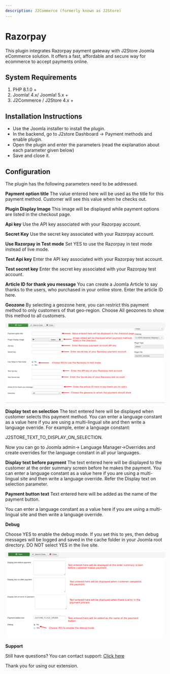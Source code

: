 ```yaml
---
description: J2Commerce (formerly known as J2Store)
---
```


# Razorpay

This plugin integrates Razorpay payment gateway with J2Store Joomla eCommerce solution. It offers a fast, affordable and secure way for ecommerce to accept payments online.

## System Requirements <a href="#system-requirements" id="system-requirements"></a>

1. PHP 8.1.0 +
2. Joomla! 4.x/ Joomla! 5.x +
3. J2Commerce / J2Store 4.x +

## Installation Instructions <a href="#installation-instructions" id="installation-instructions"></a>

* Use the Joomla installer to install the plugin.
* In the backend, go to J2store Dashboard -> Payment methods and enable plugin.
* Open the plugin and enter the parameters (read the explanation about each parameter given below)
* Save and close it.

## Configuration <a href="#configuration" id="configuration"></a>

The plugin has the following parameters need to be addressed.

**Payment option title** The value entered here will be used as the title for this payment method. Customer will see this value when he checks out.

**Plugin Display Image** This image will be displayed while payment options are listed in the checkout page.

**Api key** Use the API key associated with your Razorpay account.

**Secret Key** Use the secret key associated with your Razorpay account.

**Use Razorpay in Test mode** Set YES to use the Razorpay in test mode instead of live mode.

**Test Api key** Enter the API key associated with your Razorpay test account.

**Test secret key** Enter the secret key associated with your Razorpay test account.

**Article ID for thank you message** You can create a Joomla Article to say thanks to the users, who purchased in your online store. Enter the article ID here.

**Geozone** By selecting a geozone here, you can restrict this payment method to only customers of that geo-region. Choose All geozones to show this method to all customers.

![razorpay1](https://raw.githubusercontent.com/j2store/doc-images/master/payment-methods/razorpay/razorpay_01.png)

**Display text on selection** The text entered here will be displayed when customer selects this payment method. You can enter a language constant as a value here if you are using a multi-lingual site and then write a language override. For example, enter a language constant:

J2STORE\_TEXT\_TO\_DISPLAY\_ON\_SELECTION.

Now you can go to Joomla admin-> Language Manager->Overrides and create overrides for the language constant in all your languages.

**Display text before payment** The text entered here will be displayed to the customer at the order summary screen before he makes the payment. You can enter a language constant as a value here if you are using a multi-lingual site and then write a language override. Refer the Display text on selection parameter.

**Payment button text** Text entered here will be added as the name of the payment button.

You can enter a language constant as a value here if you are using a multi-lingual site and then write a language override.

**Debug**

Choose YES to enable the debug mode. If you set this to yes, then debug messages will be logged and saved in the cache folder in your Joomla root directory. DO NOT select YES in the live site.

![razorpay2](https://raw.githubusercontent.com/j2store/doc-images/master/payment-methods/razorpay/razorpay_02.png)

**Support**

Still have questions? You can contact support: [Click here](https://www.j2commerce.com/support)

Thank you for using our extension.
